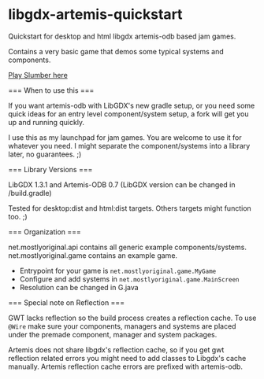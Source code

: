 libgdx-artemis-quickstart
=========================

Quickstart for desktop and html libgdx artemis-odb based jam games.

Contains a very basic game that demos some typical systems and components.

[Play Slumber here](http://www.mostlyoriginal.net/play-slumber/)

=== When to use this ===

If you want artemis-odb with LibGDX's new gradle setup, or you need
some quick ideas for an entry level component/system setup, a fork
will get you up and running quickly.

I use this as my launchpad for jam games. You are welcome to use
it for whatever you need. I might separate the component/systems
into a library later, no guarantees. ;)

=== Library Versions ===

LibGDX 1.3.1 and Artemis-ODB 0.7
(LibGDX version can be changed in /build.gradle)

Tested for desktop:dist and html:dist targets. Others targets might function too. ;)

=== Organization ===

net.mostlyoriginal.api contains all generic example components/systems.
net.mostlyoriginal.game contains an example game.

- Entrypoint for your game is ```net.mostlyoriginal.game.MyGame```
- Configure and add systems in ```net.mostlyoriginal.game.MainScreen```
- Resolution can be changed in G.java

=== Special note on Reflection ===

GWT lacks reflection so the build process creates a reflection cache. To use
```@Wire``` make sure your components, managers and systems are placed under
the premade component, manager and system packages.

Artemis does not share libgdx's reflection cache, so if you get gwt reflection
related errors you might need to add classes to Libgdx's cache manually.
Artemis reflection cache errors are prefixed with artemis-odb.

```